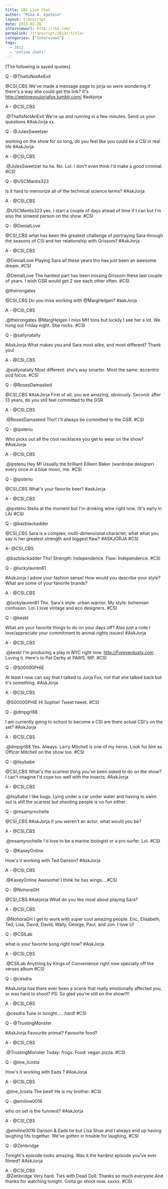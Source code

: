 ```yaml
---
title: CBS Live Chat
author: "Mika A. Epstein"
layout: transcript
date: 2013-02-20
interviewurl: http://cbs.com/
permalink: /transcript/2013/:title/
categories: ["Interviews"]
tags:
  - 2013
  - 'online chats'
---
```


[The following is saved quotes]

Q - @ThatIsNotAnExit  
  
@CSI_CBS We've made a message page to jorja so were wondering if there's a way she could get the link? It's http://weloveyoujorjafox.tumblr.com/ #askjorja

A - @CSI_CBS  
  
.@ThatIsNotAnExit We're up and running in a few minutes. Send us your questions #AskJorja xx.

Q - @JulesSweetzer  
  
working on the show for so long, do you feel like you could be a CSI in real life #AskJorja

A - @CSI_CBS  
  
.@JulesSweetzer ha ha. No. Lol. I don't even think I'd make a good criminal. #CSI

Q - @USCMantis323  
  
Is it hard to memorize all of the technical science terms? #AskJorja

A - @CSI_CBS  
  
.@USCMantis323 yes. I start a couple of days ahead of time if I can but I'm also the slowest person on the show. #CSI

Q - @DenialLove  
  
@CSI_CBS what has been the greatest challenge of portraying Sara through the seasons of CSI and her relationship with Grissom? #AskJorja

A - @CSI_CBS  
  
.@DenialLove Playing Sara all these years tho has just been an awesome dream. #CSI  
  
.@DenialLove The hardest part has been missing Grissom these last couple of years. I wish GSR would get 2 see each other often. #CSI

@theirongates  
  
@CSI_CBS Do you miss working with @MargHelgen? #askJorja

A - @CSI_CBS  
  
.@theirongates @MargHelgen I miss MH tons but luckily I see her a lot. We hung out Friday night. She rocks. #CSI

Q - @sallynatally  
  
\#AskJorja What makes you and Sara most alike, and most different? Thank you!

A - @CSI_CBS  
  
.@sallynatally Most different: she's way smarter. Most the same: eccentric ocd focus. #CSI

Q - @RosesDamasked  
  
@CSI_CBS #AskJorja First of all, you are amazing, obviously. Second: after 13 years, do you still feel committed to the GSR

A - @CSI_CBS  
  
.@RosesDamasked Thx!! I'll always be committed to the GSR. #CSI

Q - @ipstenu  
  
Who picks out all the cool necklaces you get to wear on the show? #AskJorja

A - @CSI_CBS  
  
.@ipstenu Hey M! Usually the brilliant Eilleen Baker (wardrobe designer) every once in a blue moon, me. #CSI

Q - @ipstenu  
  
@CSI_CBS What's your favorite beer? #askJorja

A - @CSI_CBS  
  
.@ipstenu Stella at the moment but I'm drinking wine right now. (It's early in LA) #CSI

Q - @bazblackadder  
  
@CSI_CBS Sara is a complex, multi-dimensional character, what what you say is her greatest strength and biggest flaw? #ASKJORJA #CSI

A- @CSI_CBS  
  
.@bazblackadder Thx! Strength: Independence. Flaw: Independence. #CSI

Q - @luckylauren81  
  
\#AskJorja I adore your fashion sense! How would you describe your style? What are some of your favorite brands?

A - @CSI_CBS  
  
.@luckylauren81 Thx. Sara's style: urban warrior. My style: bohemian confusion. Lol. I love vintage and eco designers. #CSI

Q - @keskt  
  
What are your favorite things to do on your days off? Also just a note I love/appreciate your commitment to animal rights issues! #AskJorja

A - @CSI_CBS  
  
.@keskt I'm producing a play in NYC right now. http://Foreverdusty.com . Loving it. Here's to Pat Derby at PAWS. RIP. #CSI

Q - @S00000PHIE  
  
At least I now can say that I talked to Jorja Fox, not that she talked back but it's something. #AskJorja

A - @CSI_CBS  
  
.@S00000PHIE Hi Sophie! Tweet tweet. #CSI

Q - @dmpgrl88  
  
I am currently going to school to become a CSI are there actual CSI's on the set? #AskJorja

A - @CSI_CBS  
  
.@dmpgrl88 Yes. Always. Larry Mitchell is one of my heros. Look for him as Officer Mitchell on the show too. #CSI

Q - @lisybabe  
  
@CSI_CBS What's the scariest thing you've been asked to do on the show? I can't imagine I'd cope too well with the insects. #AskJorja

A - @CSI_CBS  
  
.@lisybabe I like bugs. Lying under a car under water and having to swim out is still the scariest but shooting people is no fun either.

Q - @msamyrochelle  
  
@CSI_CBS #AskJorja if you weren't an actor, what would you be?

A - @CSI_CBS  
  
.@msamyrochelle I'd love to be a marine biologist or a pro surfer. Lol. #CSI

Q - @KaseyOnline  
  
How's it working with Ted Danson? #AskJorja

A - @CSI_CBS  
  
.@KaseyOnline Awesome! I think he has wings....#CSI

Q - @NohoraGH  
  
@CSI_CBS #Askjorja What do you like most about playing Sara?

A - @CSI_CBS  
  
.@NohoraGH I get to work with super cool amazing people. Eric, Elisabeth, Ted, Lisa, David, David, Wally, George, Paul, and Jon. I love U!

Q - @CSILab  
  
what is your favorite song right now? #AskJorja

A - @CSI_CBS  
  
.@CSILab Anything by Kings of Convenience right now specially off the verses album #CSI

Q - @cesdra  
  
\#AskJorja has there ever been a scene that really emotionally affected you, or was hard to shoot? PS: So glad you're still on the show!!!!

A - @CSI_CBS  
  
.@cesdra Tune in tonight......hard! #CSI

Q - @TrustingMonster  
  
\#AskJorja Favourite animal? Favourite food?

A - @CSI_CBS  
  
.@TrustingMonster Today: frogs. Food: vegan pizza. #CSI

Q - @line_lcosta  
  
How's it working with Eads ? #AskJorja

A - @CSI_CBS  
  
.@line_lcosta The best! He is my brother. #CSI

Q - @emiline0016  
  
who on set is the funniest? #AskJorja

A - @CSI_CBS  
  
.@emiline0016 Danson & Eads tie but Lisa Shue and I always end up having laughing fits together. We've gotten in trouble for laughing. #CSI

Q - @Zenbridge  
  
Tonight's episode looks amazing. Was it the hardest episode you've ever filmed? #AskJorja

A - @CSI_CBS  
.@Zenbridge Very hard. Ties with Dead Doll. Thanks so much everyone.And thanks for watching tonight. Gotta go shoot now. xxxxx. #CSI